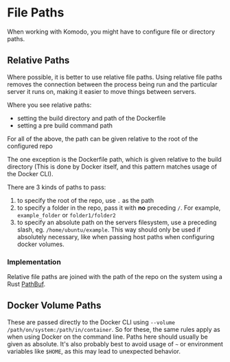# File Paths

When working with Komodo, you might have to configure file or directory paths.

## Relative Paths

Where possible, it is better to use relative file paths. Using relative file paths removes the connection between the process being run and the particular server it runs on, making it easier to move things between servers.

Where you see relative paths:

 - setting the build directory and path of the Dockerfile
 - setting a pre build command path

For all of the above, the path can be given relative to the root of the configured repo

The one exception is the Dockerfile path, which is given relative to the build directory (This is done by Docker itself, and this pattern matches usage of the Docker CLI).

There are 3 kinds of paths to pass:

 1. to specify the root of the repo, use `.` as the path
 2. to specify a folder in the repo, pass it with **no** preceding `/`. For example, `example_folder` or `folder1/folder2`
 3. to specify an absolute path on the servers filesystem, use a preceding slash, eg. `/home/ubuntu/example`. This way should only be used if absolutely necessary, like when passing host paths when configuring docker volumes.

### Implementation

Relative file paths are joined with the path of the repo on the system using a Rust [PathBuf](https://doc.rust-lang.org/std/path/struct.PathBuf.html#method.push).

## Docker Volume Paths

These are passed directly to the Docker CLI using `--volume /path/on/system:/path/in/container`. So for these, the same rules apply as when using Docker on the command line. Paths here should usually be given as absolute. It's also probably best to avoid usage of `~` or environment variables like `$HOME`, as this may lead to unexpected behavior.

